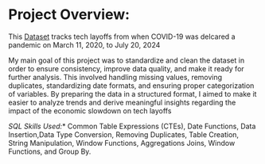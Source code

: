 # Project Overview:

This [Dataset](https://www.kaggle.com/datasets/swaptr/layoffs-2022) tracks tech layoffs from when COVID-19 was delcared a pandemic on March 11, 2020, to July 20, 2024

My main goal of this project was to standardize and clean the dataset in order to ensure consistency, improve data quality, and make it ready for further analysis. This involved handling missing values, removing duplicates, standardizing date formats, and ensuring proper categorization of variables. 
By preparing the data in a structured format, I aimed to make it easier to analyze trends and derive meaningful insights regarding the impact of the economic slowdown on tech layoffs

*SQL Skills Used:** Common Table Expressions (CTEs), Date Functions, Data Insertion,Data Type Conversion, Removing Duplicates, Table Creation, String Manipulation, Window Functions, Aggregations Joins, Window Functions, and Group By.
